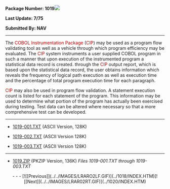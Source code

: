 <x-sas-window top="337" bottom="703" left="67" right="597">



<b>Package Number: 1019</b>![](../../IMAGES/OS2200.JPG)


<b>Last Update: 7/75</b>


<b>Submitted By: NAV</b>


&#10;
- - -
The <font color="#AF0000">COBOL Instrumentation Package </font>(<font color="#AF0000">CIP</font>) may be used as a program flow validating
tool as well as a vehicle through which program efficiency may be
evaluated. The <font color="#AF0000">CIP</font> system instruments a
user supplied COBOL program in such a manner that upon execution of
the instrumented program a statistical data record is created.
through the <font color="#AF0000">CIP</font> output report, which is
based upon the statistical data record, the user obtains information
which reveals the frequency of logical path execution as well as
execution time and the percentage of total program execution time for
each paragraph.


<font color="#AF0000">CIP</font> may also be used in program flow
validation. A statement execution count is listed for each statement
of the program. This information may be used to determine what
portion of the program has actually been exercised during testing.
Test data can be altered where necessary so that a more comprehensive
test can be developed.


&#10;
- - -



   
- [1019-001.TXT](1019-001.TXT)
       (ASCII Version, 128K)
    
    
       
- [1019-002.TXT](1019-002.TXT)
       (ASCII Version 128K)
    
    
       
- [1019-003.TXT](1019-003.TXT)
       (ASCII Version 128K)


&#10;
- - -



   
- [1019.ZIP](1019.ZIP)
       (PKZIP Version, 136K) <i>Files 1019-001.TXT through
       1019-003.TXT</i>


<center>
- - -
[![[Previous]](../../IMAGES/LRARO2LF.GIF)](../1018/INDEX.HTM)[![[Next]](../../IMAGES/LRAR02RT.GIF)](../1020/INDEX.HTM)
</center>


</x-sas-window>